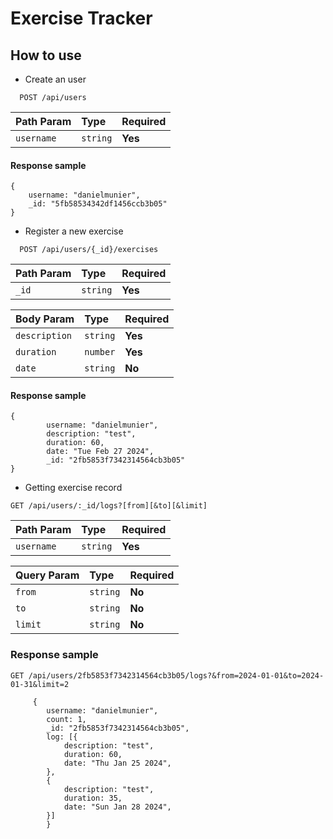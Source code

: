 # Exercise Tracker



## How to use


- Create an user

```http
  POST /api/users
```

| Path Param    | Type       | Required                           |
| :---------- | :--------- | :---------------------------------- |
| `username` | `string` | **Yes** |

#### Response sample

    {
        username: "danielmunier",
        _id: "5fb58534342df1456ccb3b05"
    }


- Register a new exercise

```http
  POST /api/users/{_id}/exercises
```

| Path Param   | Type       | Required                                   |
| :---------- | :--------- | :------------------------------------------ |
| `_id`      | `string` | **Yes** |

| Body Param   | Type       | Required                                   |
| :---------- | :--------- | :------------------------------------------ |
| `description`      | `string` | **Yes**  |
| `duration`      | `number` | **Yes**     |
| `date`      | `string` | **No** |

#### Response sample

    {
            username: "danielmunier",
            description: "test",
            duration: 60,
            date: "Tue Feb 27 2024",
            _id: "2fb5853f7342314564cb3b05"
    }

- Getting exercise record

```http
GET /api/users/:_id/logs?[from][&to][&limit] 
```

| Path Param   | Type       | Required                           |
| :---------- | :--------- | :---------------------------------- |
| `username` | `string` | **Yes** |

| Query Param   | Type       | Required                                   |
| :---------- | :--------- | :------------------------------------------ |
| `from`      | `string` | **No**  |
| `to`      | `string` | **No**     |
| `limit`      | `string` | **No** |

### Response sample
```http
GET /api/users/2fb5853f7342314564cb3b05/logs?&from=2024-01-01&to=2024-01-31&limit=2
```
         {
            username: "danielmunier",
            count: 1,
            _id: "2fb5853f7342314564cb3b05",
            log: [{
                description: "test",
                duration: 60,
                date: "Thu Jan 25 2024",
            },
            {
                description: "test",
                duration: 35,
                date: "Sun Jan 28 2024",
            }]
            }
           


